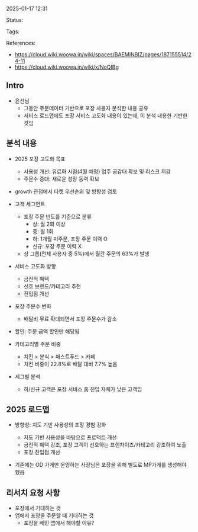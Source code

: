 2025-01-17 12:31

Status:

Tags:

References:
- https://cloud.wiki.woowa.in/wiki/spaces/BAEMINBIZ/pages/187155514/24-11
- https://cloud.wiki.woowa.in/wiki/x/NoQIBg

## Intro

- 윤선님
	- 그동안 주문데이터 기반으로 포장 사용자 분석한 내용 공유
	- 서비스 로드맵에도 포장 서비스 고도화 내용이 있는데, 이 분석 내용한 기반한 것임

## 분석 내용
- 2025 포장 고도화 목표
	- 사용성 개선: 유료화 시점(4월 예정) 업주 공감대 확보 및 리스크 저감
	- 주문수 증대: 새로운 성장 동력 확보
- growth 관점에서 타켓 우선순위 및 방향성 검토

- 고객 세그먼트
	- 포장 주문 빈도를 기준으로 분류
		- 상: 월 2회 이상
		- 중: 월 1회
		- 하: 1개월 미주문, 포장 주문 이력 O
		- 신규: 포장 주문 이력 X
	- 상 그룹(전체 사용자 중 5%)에서 월간 주문의 63%가 발생

- 서비스 고도화 방향
	- 금전적 혜택
	- 선호 브랜드/카테고리 추천
	- 진입점 개선

- 포장 주문수 변화
	- 배달비 무료 확대되면서 포장 주문수가 감소

- 할인: 주문 금액 할인만 해당됨

- 카테고리별 주문 비중
	- 치킨 > 분식 > 패스트푸드 > 카페
	- 치킨 비중이 22.8%로 배달 대비 7.7% 높음

- 세그별 분석
	- 하/신규 고객은 포장 서비스 홈 진입 자체가 낮은 고객임


## 2025 로드맵
- 방향성: 지도 기반 사용성의 포장 경험 강화
	- 지도 기반 사용성을 바탕으로 프로덕트 개선
	- 금전적 혜택 강조, 포장 고객이 선호하는 프랜차이즈/카테고리 강조하여 노출
	- 포장 진입점 개선

- 기존에는 OD 가게만 운영하는 사장님은 포장을 위해 별도로 MP가게를 생성해야 했음





## 리서치 요청 사항

- 포장에서 기대하는 것
- 앱에서 포장을 주문할 때 기대하는 것
	- 포장을 배민 앱에서 해야할 이유?










